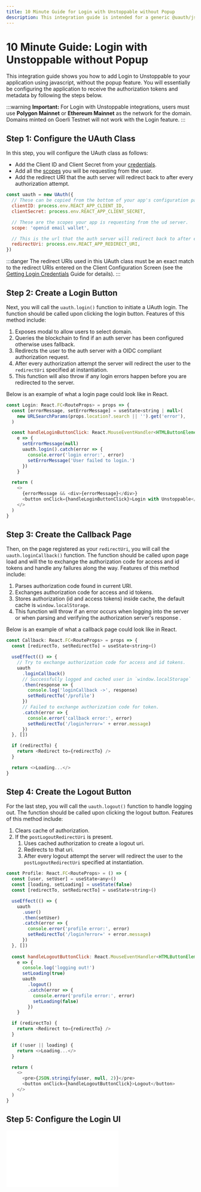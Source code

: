 ```yaml
---
title: 10 Minute Guide for Login with Unstoppable without Popup
description: This integration guide is intended for a generic @uauth/js, no Ethereum provider, with callback, and without popup.
---
```


# 10 Minute Guide: Login with Unstoppable without Popup

This integration guide shows you how to add Login to Unstoppable to your application using javascript, without the popup feature. You will essentially be configuring the application to receive the authorization tokens and metadata by following the steps below.&#x20;

:::warning
**Important:** For Login with Unstoppable integrations, users must use **Polygon Mainnet** or **Ethereum Mainnet** as the network for the domain. Domains minted on Goerli Testnet will not work with the Login feature.
:::

## Step 1: Configure the UAuth Class

In this step, you will configure the UAuth class as follows:

* Add the Client ID and Client Secret from your [credentials](../get-started-login/login-client-configuration.md).
* Add all the [scopes](../get-started-login/scopes-for-login.md) you will be requesting from the user.
* Add the [​​](https://github.com/unstoppabledomains/uauth/blob/c01776f3aedf599dfc76b20ea86750890754010e/examples/spa/src/index.tsx#L23)redirect URI that the auth server will redirect back to after every authorization attempt.

```javascript
const uauth = new UAuth({
  // These can be copied from the bottom of your app's configuration page on unstoppabledomains.com.
  clientID: process.env.REACT_APP_CLIENT_ID,
  clientSecret: process.env.REACT_APP_CLIENT_SECRET,

  // These are the scopes your app is requesting from the ud server.
  scope: 'openid email wallet',

  // This is the url that the auth server will redirect back to after every authorization attempt.
  redirectUri: process.env.REACT_APP_REDIRECT_URI,
})
```

:::danger
The redirect URls used in this UAuth class must be an exact match to the redirect URIs entered on the Client Configuration Screen (see the [Getting Login Credentials](../login-client-configuration.md) Guide for details).
:::

## Step 2: Create a Login Button

Next, you will call the `uauth.login()` function to initiate a UAuth login. The function should be called upon clicking the login button. Features of this method include:&#x20;

1. Exposes modal to allow users to select domain.
2. Queries the blockchain to find if an auth server has been configured otherwise uses fallback.
3. Redirects the user to the auth server with a OIDC compliant authorization request.
4. After every authorization attempt the server will redirect the user to the `redirectUri` specified at instantiation.
5. This function will also throw if any login errors happen before you are redirected to the server.

Below is an example of what a login page could look like in React.

```javascript
const Login: React.FC<RouteProps> = props => {
  const [errorMessage, setErrorMessage] = useState<string | null>(
    new URLSearchParams(props.location?.search || '').get('error'),
  )

  const handleLoginButtonClick: React.MouseEventHandler<HTMLButtonElement> =
    e => {
      setErrorMessage(null)
      uauth.login().catch(error => {
        console.error('login error:', error)
        setErrorMessage('User failed to login.')
      })
    }

  return (
    <>
      {errorMessage && <div>{errorMessage}</div>}
      <button onClick={handleLoginButtonClick}>Login with Unstoppable</button>
    </>
  )
}
```

## Step 3: Create the Callback Page

Then, on the page registered as your `redirectUri`, you will call the `uauth.loginCallback()` function. The function should be called upon page load and will  the to exchange the authorization code for access and id tokens and handle any failures along the way. Features of this method include:&#x20;

1. Parses authorization code found in current URI.
2. Exchanges authorization code for access and id tokens.
3. Stores authorization (id and access tokens) inside cache, the default cache is `window.localStorage`.
4. This function will throw if an error occurs when logging into the server or when parsing and verifying the authorization server's response .

Below is an example of what a callback page could look like in React.

```javascript
const Callback: React.FC<RouteProps> = props => {
  const [redirectTo, setRedirectTo] = useState<string>()

  useEffect(() => {
    // Try to exchange authorization code for access and id tokens.
    uauth
      .loginCallback()
      // Successfully logged and cached user in `window.localStorage`
      .then(response => {
        console.log('loginCallback ->', response)
        setRedirectTo('/profile')
      })
      // Failed to exchange authorization code for token.
      .catch(error => {
        console.error('callback error:', error)
        setRedirectTo('/login?error=' + error.message)
      })
  }, [])

  if (redirectTo) {
    return <Redirect to={redirectTo} />
  }

  return <>Loading...</>
}
```

## Step 4: Create the Logout Button

For the last step, you will call the `uauth.logout()` function to handle logging out. The function should be called upon clicking the logout button. Features of this method include:&#x20;

1. Clears cache of authorization.
2. If the `postLogoutRedirectUri` is present.
   1. Uses cached authorization to create a logout uri.
   2. Redirects to that uri.
   3. After every logout attempt the server will redirect the user to the `postLogoutRedirectUri` specified at instantiation.

```javascript
const Profile: React.FC<RouteProps> = () => {
  const [user, setUser] = useState<any>()
  const [loading, setLoading] = useState(false)
  const [redirectTo, setRedirectTo] = useState<string>()

  useEffect(() => {
    uauth
      .user()
      .then(setUser)
      .catch(error => {
        console.error('profile error:', error)
        setRedirectTo('/login?error=' + error.message)
      })
  }, [])
  
  const handleLogoutButtonClick: React.MouseEventHandler<HTMLButtonElement> =
    e => {
      console.log('logging out!')
      setLoading(true)
      uauth
        .logout()
        .catch(error => {
          console.error('profile error:', error)
          setLoading(false)
        })
    }

  if (redirectTo) {
    return <Redirect to={redirectTo} />
  }

  if (!user || loading) {
    return <>Loading...</>
  }

  return (
    <>
      <pre>{JSON.stringify(user, null, 2)}</pre>
      <button onClick={handleLogoutButtonClick}>Logout</button>
    </>
  )
}
```

## Step 5: Configure the Login UI

<embed src="/snippets/_login-ui-config.md" />